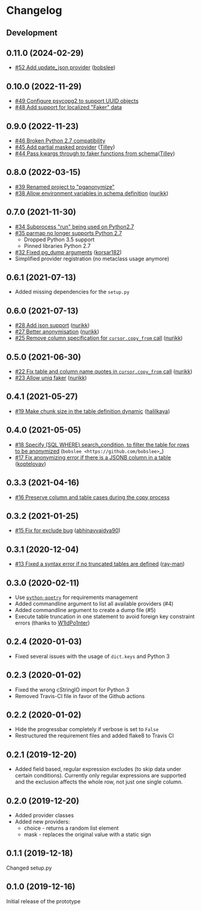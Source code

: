 # Changelog

## Development

## 0.11.0 (2024-02-29)

* [#52 Add update_json provider](https://github.com/rheinwerk-verlag/pganonymize/pull/52) ([bobslee](https://github.com/bobslee))

## 0.10.0 (2022-11-29)

* [#49 Configure psycopg2 to support UUID objects](https://github.com/rheinwerk-verlag/pganonymize/pull/49)
* [#48 Add support for localized "Faker" data](https://github.com/rheinwerk-verlag/pganonymize/pull/48)

## 0.9.0 (2022-11-23)

* [#46 Broken Python 2.7 compatibility](https://github.com/rheinwerk-verlag/pganonymize/pull/46)
* [#45 Add partial masked provider](https://github.com/rheinwerk-verlag/pganonymize/pull/45) ([Tilley](https://github.com/Tilley/))
* [#44 Pass kwargs through to faker functions from schema](https://github.com/rheinwerk-verlag/pganonymize/pull/44)([Tilley](https://github.com/Tilley>))

## 0.8.0 (2022-03-15)

* [#39 Renamed project to "pganonymize"](https://github.com/rheinwerk-verlag/pganonymize/issues/39)
* [#38 Allow environment variables in schema definition](https://github.com/rheinwerk-verlag/pganonymize/pull/38) ([nurikk](https://github.com/nurikk))

## 0.7.0 (2021-11-30)

* [#34 Subprocess "run" being used on Python2.7](https://github.com/rheinwerk-verlag/pganonymize/issues/34)
* [#35 parmap no longer supports Python 2.7](https://github.com/rheinwerk-verlag/pganonymize/issues/35)
  * Dropped Python 3.5 support
  * Pinned libraries Python 2.7
* [#32 Fixed pg_dump arguments](https://github.com/rheinwerk-verlag/pganonymize/pull/32) ([korsar182](https://github.com/korsar182))
* Simplified provider registration (no metaclass usage anymore)

## 0.6.1 (2021-07-13)

* Added missing dependencies for the `setup.py`

## 0.6.0 (2021-07-13)

* [#28 Add json support](https://github.com/rheinwerk-verlag/pganonymize/pull/25) ([nurikk](https://github.com/nurikk))
* [#27 Better anonymisation](https://github.com/rheinwerk-verlag/pganonymize/pull/25) ([nurikk](https://github.com/nurikk))
* [#25 Remove column specification for `cursor.copy_from` call](https://github.com/rheinwerk-verlag/pganonymize/pull/25) ([nurikk](https://github.com/nurikk))

## 0.5.0 (2021-06-30)

* [#22 Fix table and column name quotes in `cursor.copy_from` call](https://github.com/rheinwerk-verlag/pganonymize/pull/22) ([nurikk](https://github.com/nurikk))
* [#23 Allow uniq faker](https://github.com/rheinwerk-verlag/pganonymize/pull/23) ([nurikk](https://github.com/nurikk))

## 0.4.1 (2021-05-27)

* [#19 Make chunk size in the table definition dynamic](https://github.com/rheinwerk-verlag/pganonymize/pull/19) ([halilkaya](https://github.com/halilkaya))

## 0.4.0 (2021-05-05)

* [#18 Specify (SQL WHERE) search_condition, to filter the table for rows to be anonymized](https://github.com/rheinwerk-verlag/pganonymize/pull/18) (`bobslee <https://github.com/bobslee>`_)
* [#17 Fix anonymizing error if there is a JSONB column in a table](https://github.com/rheinwerk-verlag/pganonymize/pull/17) ([koptelovav](https://github.com/koptelovav))

## 0.3.3 (2021-04-16)

* [#16 Preserve column and table cases during the copy process](https://github.com/rheinwerk-verlag/pganonymize/issues/16)

## 0.3.2 (2021-01-25)

* [#15 Fix for exclude bug](https://github.com/rheinwerk-verlag/pganonymize/pull/15) ([abhinavvaidya90](https://github.com/abhinavvaidya90))

## 0.3.1 (2020-12-04)

* [#13 Fixed a syntax error if no truncated tables are defined](https://github.com/rheinwerk-verlag/pganonymize/pull/13) ([ray-man](https://github.com/ray-man))

## 0.3.0 (2020-02-11)

* Use [`python-poetry`](https://github.com/python-poetry/poetry) for requirements management
* Added commandline argument to list all available providers (#4)
* Added commandline argument to create a dump file (#5)
* Execute table truncation in one statement to avoid foreign key constraint errors (thanks to [W1ldPo1nter](https://github.com/W1ldPo1nter))

## 0.2.4 (2020-01-03)

* Fixed several issues with the usage of ``dict.keys`` and Python 3

## 0.2.3 (2020-01-02)

* Fixed the wrong cStringIO import for Python 3
* Removed Travis-CI file in favor of the Github actions

## 0.2.2 (2020-01-02)

* Hide the progressbar completely if verbose is set to ``False``
* Restructured the requirement files and added flake8 to Travis CI

## 0.2.1 (2019-12-20)

* Added field based, regular expression excludes (to skip data under certain conditions).
  Currently only regular expressions are supported and the exclusion affects the whole row,
  not just one single column.

## 0.2.0 (2019-12-20)

* Added provider classes
* Added new providers:
  * choice - returns a random list element
  * mask - replaces the original value with a static sign

## 0.1.1 (2019-12-18)

Changed setup.py

## 0.1.0 (2019-12-16)

Initial release of the prototype
